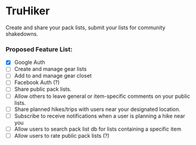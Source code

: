 # TruHiker

Create and share your pack lists, submit your lists for community shakedowns.

### Proposed Feature List:

- [x] Google Auth
- [ ] Create and manage gear lists
- [ ] Add to and manage gear closet
- [ ] Facebook Auth (?)
- [ ] Share public pack lists.
- [ ] Allow others to leave general or item-specific comments on your public lists.
- [ ] Share planned hikes/trips with users near your designated location.
- [ ] Subscribe to receive notifications when a user is planning a hike near you
- [ ] Allow users to search pack list db for lists containing a specific item
- [ ] Allow users to rate public pack lists (?)
